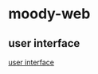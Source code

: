 # moody-web

## user interface
[user interface](https://dribbble.com/shots/10400614-Meditation-App-Concept-UI-Mobile-Interface-01-02)
